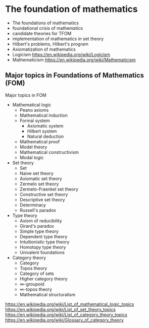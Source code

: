 # The foundation of mathematics

- The foundations of mathematics
- foundational crisis of mathematics
- candidate theories for TFOM
- implementation of mathematics in set theory
- Hilbert's problems, Hilbert's program
- Axiomatization of mathematics
- Logicism        https://en.wikipedia.org/wiki/Logicism
- Mathematicism   https://en.wikipedia.org/wiki/Mathematicism


## Major topics in Foundations of Mathematics (FOM)

Major topics in FOM
* Mathematical logic
  - Peano axioms
  - Mathematical induction
  - Formal system
    - Axiomatic system
    - Hilbert system
    - Natural deduction
  - Mathematical proof
  - Model theory
  - Mathematical constructivism
  - Modal logic
* Set theory
  - Set
  - Naive set theory
  - Axiomatic set theory
  - Zermelo set theory
  - Zermelo-Fraenkel set theory
  - Constructive set theory
  - Descriptive set theory
  - Determinacy
  - Russell's paradox
* Type theory
  - Axiom of reducibility
  - Girard's paradox
  - Simple type theory
  - Dependent type theory
  - Intuitionistic type theory
  - Homotopy type theory
  - Univalent foundations
* Category theory
  - Category
  - Topos theory
  - Category of sets
  - Higher category theory
  - ∞-groupoid
  - ∞-topos theory
  - Mathematical structuralism

https://en.wikipedia.org/wiki/List_of_mathematical_logic_topics
https://en.wikipedia.org/wiki/List_of_set_theory_topics
https://en.wikipedia.org/wiki/List_of_category_theory_topics
https://en.wikipedia.org/wiki/Glossary_of_category_theory

